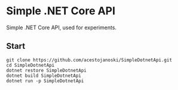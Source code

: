 # Simple .NET Core API

Simple .NET Core API, used for experiments.

## Start

```
git clone https://github.com/acestojanoski/SimpleDotnetApi.git
cd SimpleDotnetApi
dotnet restore SimpleDotnetApi
dotnet build SimpleDotnetApi
dotnet run -p SimpleDotnetApi
```
